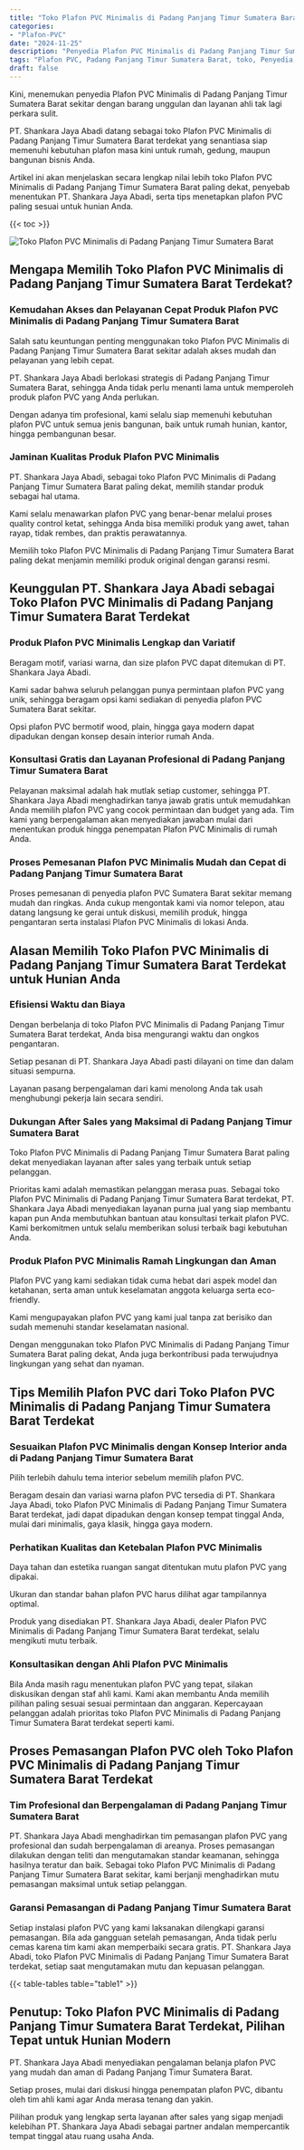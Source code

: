 ```yaml
---
title: "Toko Plafon PVC Minimalis di Padang Panjang Timur Sumatera Barat"
categories: 
- "Plafon-PVC"
date: "2024-11-25"
description: "Penyedia Plafon PVC Minimalis di Padang Panjang Timur Sumatera Barat bagi tempat tinggal, perkantoran, serta gerai. Material berkualitas, beragam motif, warna modern, beserta servis instalasi oleh tenaga ahli profesional dan garansi resmi!|Servis penjualan Plafon PVC Minimalis di Padang Panjang Timur Sumatera Barat bagi kebutuhan rumah, perkantoran, atau ritel, beserta material unggulan dan penempatan oleh tenaga ahli ahli serta jaminan resmi.|Alternatif Plafon PVC Minimalis di Padang Panjang Timur Sumatera Barat yang terpercaya bagi rumah, office, dan ritel, dengan plafon terbaik dan penempatan dikerjakan oleh tim ahli serta kepastian resmi.|Penyediaan Plafon PVC Minimalis di Padang Panjang Timur Sumatera Barat untuk hunian, perkantoran, serta ritel, beserta material berkualitas dan instalasi dikerjakan oleh tim berpengalaman, disertai beserta garansi resmi.}"
tags: "Plafon PVC, Padang Panjang Timur Sumatera Barat, toko, Penyedia, distributor"
draft: false
---
```


Kini, menemukan penyedia Plafon PVC Minimalis di Padang Panjang Timur Sumatera Barat sekitar dengan barang unggulan dan layanan ahli tak lagi perkara sulit.

PT. Shankara Jaya Abadi datang sebagai toko Plafon PVC Minimalis di Padang Panjang Timur Sumatera Barat terdekat yang senantiasa siap memenuhi kebutuhan plafon masa kini untuk rumah, gedung, maupun bangunan bisnis Anda.

Artikel ini akan menjelaskan secara lengkap nilai lebih toko Plafon PVC Minimalis di Padang Panjang Timur Sumatera Barat paling dekat, penyebab menentukan PT. Shankara Jaya Abadi, serta tips menetapkan plafon PVC paling sesuai untuk hunian Anda.

{{< toc >}}

![Toko Plafon PVC Minimalis di Padang Panjang Timur Sumatera Barat](/images/Plafon-PVC/Toko-Plafon-PVC-Minimalis-di-Padang-Panjang-Timur-Sumatera-Barat.png)


## Mengapa Memilih Toko Plafon PVC Minimalis di Padang Panjang Timur Sumatera Barat Terdekat?

### Kemudahan Akses dan Pelayanan Cepat Produk Plafon PVC Minimalis di Padang Panjang Timur Sumatera Barat

Salah satu keuntungan penting menggunakan toko Plafon PVC Minimalis di Padang Panjang Timur Sumatera Barat sekitar adalah akses mudah dan pelayanan yang lebih cepat.

PT. Shankara Jaya Abadi berlokasi strategis di Padang Panjang Timur Sumatera Barat, sehingga Anda tidak perlu menanti lama untuk memperoleh produk plafon PVC yang Anda perlukan.

Dengan adanya tim profesional, kami selalu siap memenuhi kebutuhan plafon PVC untuk semua jenis bangunan, baik untuk rumah hunian, kantor, hingga pembangunan besar.

### Jaminan Kualitas Produk Plafon PVC Minimalis

PT. Shankara Jaya Abadi, sebagai toko Plafon PVC Minimalis di Padang Panjang Timur Sumatera Barat paling dekat, memilih standar produk sebagai hal utama.

Kami selalu menawarkan plafon PVC yang benar-benar melalui proses quality control ketat, sehingga Anda bisa memiliki produk yang awet, tahan rayap, tidak rembes, dan praktis perawatannya.

Memilih toko Plafon PVC Minimalis di Padang Panjang Timur Sumatera Barat paling dekat menjamin memiliki produk original dengan garansi resmi.

## Keunggulan PT. Shankara Jaya Abadi sebagai Toko Plafon PVC Minimalis di Padang Panjang Timur Sumatera Barat Terdekat

### Produk Plafon PVC Minimalis Lengkap dan Variatif

Beragam motif, variasi warna, dan size plafon PVC dapat ditemukan di PT. Shankara Jaya Abadi.

Kami sadar bahwa seluruh pelanggan punya permintaan plafon PVC yang unik, sehingga beragam opsi kami sediakan di penyedia plafon PVC Sumatera Barat sekitar.

Opsi plafon PVC bermotif wood, plain, hingga gaya modern dapat dipadukan dengan konsep desain interior rumah Anda.

### Konsultasi Gratis dan Layanan Profesional di Padang Panjang Timur Sumatera Barat

Pelayanan maksimal adalah hak mutlak setiap customer, sehingga PT. Shankara Jaya Abadi menghadirkan tanya jawab gratis untuk memudahkan Anda memilih plafon PVC yang cocok permintaan dan budget yang ada. Tim kami yang berpengalaman akan menyediakan jawaban mulai dari menentukan produk hingga penempatan Plafon PVC Minimalis di rumah Anda.

### Proses Pemesanan Plafon PVC Minimalis Mudah dan Cepat di Padang Panjang Timur Sumatera Barat

Proses pemesanan di penyedia plafon PVC Sumatera Barat sekitar memang mudah dan ringkas. Anda cukup mengontak kami via nomor telepon, atau datang langsung ke gerai untuk diskusi, memilih produk, hingga pengantaran serta instalasi Plafon PVC Minimalis di lokasi Anda.

## Alasan Memilih Toko Plafon PVC Minimalis di Padang Panjang Timur Sumatera Barat Terdekat untuk Hunian Anda

### Efisiensi Waktu dan Biaya

Dengan berbelanja di toko Plafon PVC Minimalis di Padang Panjang Timur Sumatera Barat terdekat, Anda bisa mengurangi waktu dan ongkos pengantaran.

Setiap pesanan di PT. Shankara Jaya Abadi pasti dilayani on time dan dalam situasi sempurna.

Layanan pasang berpengalaman dari kami menolong Anda tak usah menghubungi pekerja lain secara sendiri.

### Dukungan After Sales yang Maksimal di Padang Panjang Timur Sumatera Barat

Toko Plafon PVC Minimalis di Padang Panjang Timur Sumatera Barat paling dekat menyediakan layanan after sales yang terbaik untuk setiap pelanggan.

Prioritas kami adalah memastikan pelanggan merasa puas. Sebagai toko Plafon PVC Minimalis di Padang Panjang Timur Sumatera Barat terdekat, PT. Shankara Jaya Abadi menyediakan layanan purna jual yang siap membantu kapan pun Anda membutuhkan bantuan atau konsultasi terkait plafon PVC. Kami berkomitmen untuk selalu memberikan solusi terbaik bagi kebutuhan Anda.

### Produk Plafon PVC Minimalis Ramah Lingkungan dan Aman

Plafon PVC yang kami sediakan tidak cuma hebat dari aspek model dan ketahanan, serta aman untuk keselamatan anggota keluarga serta eco-friendly.

Kami mengupayakan plafon PVC yang kami jual tanpa zat berisiko dan sudah memenuhi standar keselamatan nasional.

Dengan menggunakan toko Plafon PVC Minimalis di Padang Panjang Timur Sumatera Barat paling dekat, Anda juga berkontribusi pada terwujudnya lingkungan yang sehat dan nyaman.

## Tips Memilih Plafon PVC dari Toko Plafon PVC Minimalis di Padang Panjang Timur Sumatera Barat Terdekat

### Sesuaikan Plafon PVC Minimalis dengan Konsep Interior anda di Padang Panjang Timur Sumatera Barat

Pilih terlebih dahulu tema interior sebelum memilih plafon PVC.

Beragam desain dan variasi warna plafon PVC tersedia di PT. Shankara Jaya Abadi, toko Plafon PVC Minimalis di Padang Panjang Timur Sumatera Barat terdekat, jadi dapat dipadukan dengan konsep tempat tinggal Anda, mulai dari minimalis, gaya klasik, hingga gaya modern.

### Perhatikan Kualitas dan Ketebalan Plafon PVC Minimalis

Daya tahan dan estetika ruangan sangat ditentukan mutu plafon PVC yang dipakai.

Ukuran dan standar bahan plafon PVC harus dilihat agar tampilannya optimal.

Produk yang disediakan PT. Shankara Jaya Abadi, dealer Plafon PVC Minimalis di Padang Panjang Timur Sumatera Barat terdekat, selalu mengikuti mutu terbaik.

### Konsultasikan dengan Ahli Plafon PVC Minimalis

Bila Anda masih ragu menentukan plafon PVC yang tepat, silakan diskusikan dengan staf ahli kami. Kami akan membantu Anda memilih pilihan paling sesuai sesuai permintaan dan anggaran. Kepercayaan pelanggan adalah prioritas toko Plafon PVC Minimalis di Padang Panjang Timur Sumatera Barat terdekat seperti kami.

## Proses Pemasangan Plafon PVC oleh Toko Plafon PVC Minimalis di Padang Panjang Timur Sumatera Barat Terdekat

### Tim Profesional dan Berpengalaman di Padang Panjang Timur Sumatera Barat

PT. Shankara Jaya Abadi menghadirkan tim pemasangan plafon PVC yang profesional dan sudah berpengalaman di areanya. Proses pemasangan dilakukan dengan teliti dan mengutamakan standar keamanan, sehingga hasilnya teratur dan baik. Sebagai toko Plafon PVC Minimalis di Padang Panjang Timur Sumatera Barat sekitar, kami berjanji menghadirkan mutu pemasangan maksimal untuk setiap pelanggan.

### Garansi Pemasangan di Padang Panjang Timur Sumatera Barat

Setiap instalasi plafon PVC yang kami laksanakan dilengkapi garansi pemasangan. Bila ada gangguan setelah pemasangan, Anda tidak perlu cemas karena tim kami akan memperbaiki secara gratis. PT. Shankara Jaya Abadi, toko Plafon PVC Minimalis di Padang Panjang Timur Sumatera Barat terdekat, setiap saat mengutamakan mutu dan kepuasan pelanggan.

{{< table-tables table="table1" >}}

## Penutup: Toko Plafon PVC Minimalis di Padang Panjang Timur Sumatera Barat Terdekat, Pilihan Tepat untuk Hunian Modern

PT. Shankara Jaya Abadi menyediakan pengalaman belanja plafon PVC yang mudah dan aman di Padang Panjang Timur Sumatera Barat.

Setiap proses, mulai dari diskusi hingga penempatan plafon PVC, dibantu oleh tim ahli kami agar Anda merasa tenang dan yakin.

Pilihan produk yang lengkap serta layanan after sales yang sigap menjadi kelebihan PT. Shankara Jaya Abadi sebagai partner andalan mempercantik tempat tinggal atau ruang usaha Anda.